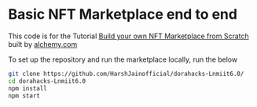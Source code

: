 # Basic NFT Marketplace end to end

This code is for the Tutorial [Build your own NFT Marketplace from Scratch](https://docs.alchemy.com/alchemy/) built by [alchemy.com](https://alchemy.com)

To set up the repository and run the marketplace locally, run the below
```bash
git clone https://github.com/HarshJainofficial/dorahacks-Lnmiit6.0/
cd dorahacks-Lnmiit6.0
npm install
npm start
```
